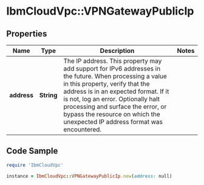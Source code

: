 # IbmCloudVpc::VPNGatewayPublicIp

## Properties

Name | Type | Description | Notes
------------ | ------------- | ------------- | -------------
**address** | **String** | The IP address. This property may add support for IPv6 addresses in the future. When processing a value in this property, verify that the address is in an expected format. If it is not, log an error. Optionally halt processing and surface the error, or bypass the resource on which the unexpected IP address format was encountered. | 

## Code Sample

```ruby
require 'IbmCloudVpc'

instance = IbmCloudVpc::VPNGatewayPublicIp.new(address: null)
```


